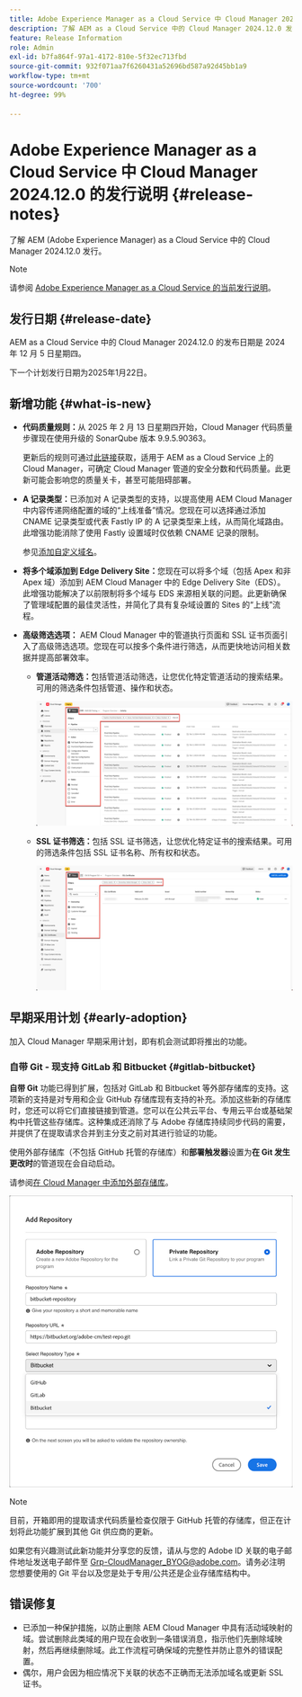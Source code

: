 ```yaml
---
title: Adobe Experience Manager as a Cloud Service 中 Cloud Manager 2024.12.0 的发行说明
description: 了解 AEM as a Cloud Service 中的 Cloud Manager 2024.12.0 发行。
feature: Release Information
role: Admin
exl-id: b7fa864f-97a1-4172-810e-5f32ec713fbd
source-git-commit: 932f071aa7f6260431a52696bd587a92d45bb1a9
workflow-type: tm+mt
source-wordcount: '700'
ht-degree: 99%

---
```



# Adobe Experience Manager as a Cloud Service 中 Cloud Manager 2024.12.0 的发行说明 {#release-notes}

了解 AEM (Adobe Experience Manager) as a Cloud Service 中的 Cloud Manager 2024.12.0 发行。

>[!NOTE]
>
>请参阅 [Adobe Experience Manager as a Cloud Service 的当前发行说明](/help/release-notes/release-notes-cloud/release-notes-current.md)。

## 发行日期 {#release-date}

AEM as a Cloud Service 中的 Cloud Manager 2024.12.0 的发布日期是 2024 年 12 月 5 日星期四。

下一个计划发行日期为2025年1月22日。


## 新增功能 {#what-is-new}

* **代码质量规则：**&#x200B;从 2025 年 2 月 13 日星期四开始，Cloud Manager 代码质量步骤现在使用升级的 SonarQube 版本 9.9.5.90363。

  更新后的规则可通过[此链接](/help/implementing/cloud-manager/code-quality-testing.md#understanding-code-quality-rules)获取，适用于 AEM as a Cloud Service 上的 Cloud Manager，可确定 Cloud Manager 管道的安全分数和代码质量。此更新可能会影响您的质量关卡，甚至可能阻碍部署。

<!-- * **Java 21 support:** Customers can now optionally build with Java 17 or Java 21, benefiting from performance improvements and new language features. See [Build environment](/help/implementing/cloud-manager/getting-access-to-aem-in-cloud/build-environment-details.md) for configuration steps, including updating your Maven project description, and certain library versions. When the build version is set to Java 17 or Java 21, the runtime defaults to Java 21.

    Starting February 2025, sandboxes and dev environments upgrade to the Java 21 runtime, regardless of the build version (Java 8, 11, 17, or 21). Production environments follow with an upgrade in April 2025. -->

* **A 记录类型：**&#x200B;已添加对 A 记录类型的支持，以提高使用 AEM Cloud Manager 中内容传递网络配置的域的“上线准备”情况。您现在可以选择通过添加 CNAME 记录类型或代表 Fastly IP 的 A 记录类型来上线，从而简化域路由。此增强功能消除了使用 Fastly 设置域时仅依赖 CNAME 记录的限制。

  参见[添加自定义域名](/help/implementing/cloud-manager/custom-domain-names/add-custom-domain-name.md)。<!-- CMGR-63076 -->

<!-- * The AEM Code Quality step now uses SonarQube 9.9 Server, replacing the older 7.4 version. This upgrade brings additional security, performance, and code quality checks, offering more comprehensive analysis and coverage for your projects. -->

* **将多个域添加到 Edge Delivery Site：**&#x200B;您现在可以将多个域（包括 Apex 和非 Apex 域）添加到 AEM Cloud Manager 中的 Edge Delivery Site（EDS）。此增强功能解决了以前限制将多个域与 EDS 来源相关联的问题。此更新确保了管理域配置的最佳灵活性，并简化了具有复杂域设置的 Sites 的“上线”流程。<!-- CMGR-63007 -->

* **高级筛选选项：** AEM Cloud Manager 中的管道执行页面和 SSL 证书页面引入了高级筛选选项。您现在可以按多个条件进行筛选，从而更快地访问相关数据并提高部署效率。<!-- CMGR-26263 -->

   * **管道活动筛选：**&#x200B;包括管道活动筛选，让您优化特定管道活动的搜索结果。可用的筛选条件包括管道、操作和状态。

     ![管道活动筛选](/help/implementing/cloud-manager/assets/filters-pipeline.png)


   * **SSL 证书筛选：**&#x200B;包括 SSL 证书筛选，让您优化特定证书的搜索结果。可用的筛选条件包括 SSL 证书名称、所有权和状态。

     ![SSL 证书筛选](/help/implementing/cloud-manager/assets/filters-ssl-certificates.png)

## 早期采用计划 {#early-adoption}

加入 Cloud Manager 早期采用计划，即有机会测试即将推出的功能。

### 自带 Git - 现支持 GitLab 和 Bitbucket {#gitlab-bitbucket}

<!-- BOTH CS & AMS -->

**自带 Git** 功能已得到扩展，包括对 GitLab 和 Bitbucket 等外部存储库的支持。这项新的支持是对专用和企业 GitHub 存储库现有支持的补充。添加这些新的存储库时，您还可以将它们直接链接到管道。您可以在公共云平台、专用云平台或基础架构中托管这些存储库。这种集成还消除了与 Adobe 存储库持续同步代码的需要，并提供了在提取请求合并到主分支之前对其进行验证的功能。

使用外部存储库（不包括 GitHub 托管的存储库）和&#x200B;**部署触发器**&#x200B;设置为&#x200B;**在 Git 发生更改时**&#x200B;的管道现在会自动启动。

请参阅[在 Cloud Manager 中添加外部存储库](/help/implementing/cloud-manager/managing-code/external-repositories.md)。

![添加“存储库”对话框](/help/implementing/cloud-manager/release-notes/assets/repositories-add-release-notes.png)

>[!NOTE]
>
>目前，开箱即用的提取请求代码质量检查仅限于 GitHub 托管的存储库，但正在计划将此功能扩展到其他 Git 供应商的更新。

如果您有兴趣测试此新功能并分享您的反馈，请从与您的 Adobe ID 关联的电子邮件地址发送电子邮件至 [Grp-CloudManager_BYOG@adobe.com](mailto:Grp-CloudManager_BYOG@adobe.com)。请务必注明您想要使用的 Git 平台以及您是处于专用/公共还是企业存储库结构中。

## 错误修复

* 已添加一种保护措施，以防止删除 AEM Cloud Manager 中具有活动域映射的域。尝试删除此类域的用户现在会收到一条错误消息，指示他们先删除域映射，然后再继续删除域。此工作流程可确保域的完整性并防止意外的错误配置。<!-- CMGR-63033 -->
* 偶尔，用户会因为相应情况下关联的状态不正确而无法添加域名或更新 SSL 证书。<!-- CMGR-62816 -->


<!-- ## Known issues {#known-issues} -->
